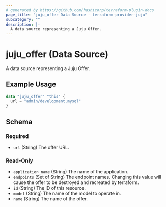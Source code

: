 ```yaml
---
# generated by https://github.com/hashicorp/terraform-plugin-docs
page_title: "juju_offer Data Source - terraform-provider-juju"
subcategory: ""
description: |-
  A data source representing a Juju Offer.
---
```


# juju_offer (Data Source)

A data source representing a Juju Offer.

## Example Usage

```terraform
data "juju_offer" "this" {
  url = "admin/development.mysql"
}
```

<!-- schema generated by tfplugindocs -->
## Schema

### Required

- `url` (String) The offer URL.

### Read-Only

- `application_name` (String) The name of the application.
- `endpoints` (Set of String) The endpoint names. Changing this value will cause the offer to be destroyed and recreated by terraform.
- `id` (String) The ID of this resource.
- `model` (String) The name of the model to operate in.
- `name` (String) The name of the offer.
